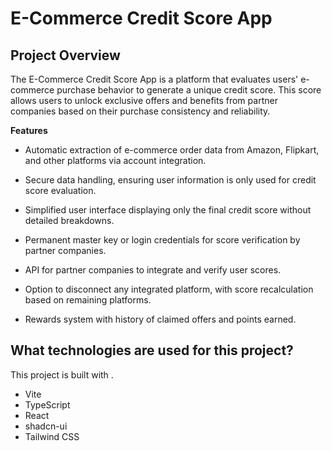 # E-Commerce Credit Score App

## Project Overview
The E-Commerce Credit Score App is a platform that evaluates users' e-commerce purchase behavior to generate a unique credit score. This score allows users to unlock exclusive offers and benefits from partner companies based on their purchase consistency and reliability.

**Features**
* Automatic extraction of e-commerce order data from Amazon, Flipkart, and other platforms via account integration.

* Secure data handling, ensuring user information is only used for credit score evaluation.

* Simplified user interface displaying only the final credit score without detailed breakdowns.

* Permanent master key or login credentials for score verification by partner companies.

* API for partner companies to integrate and verify user scores.

* Option to disconnect any integrated platform, with score recalculation based on remaining platforms.

* Rewards system with history of claimed offers and points earned.

## What technologies are used for this project?

This project is built with .

- Vite
- TypeScript
- React
- shadcn-ui
- Tailwind CSS
